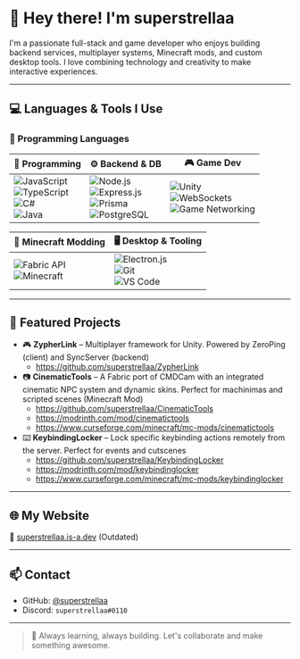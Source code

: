 # 👋 Hey there! I'm superstrellaa

I'm a passionate full-stack and game developer who enjoys building backend services, multiplayer systems, Minecraft mods, and custom desktop tools. I love combining technology and creativity to make interactive experiences.

---

## 💻 Languages & Tools I Use

### 🧠 Programming Languages  
| 🧠 Programming | ⚙️ Backend & DB | 🎮 Game Dev |
|---------------|----------------|-------------|
| ![JavaScript](https://img.shields.io/badge/javascript-F7DF1E?style=for-the-badge&logo=javascript&logoColor=black)<br>![TypeScript](https://img.shields.io/badge/typescript-3178C6?style=for-the-badge&logo=typescript&logoColor=white)<br>![C#](https://img.shields.io/badge/c%23-239120?style=for-the-badge&logo=c-sharp&logoColor=white)<br>![Java](https://img.shields.io/badge/Java-ED8B00?style=for-the-badge&logo=openjdk&logoColor=white) | ![Node.js](https://img.shields.io/badge/node.js-339933?style=for-the-badge&logo=Node.js&logoColor=white)<br>![Express.js](https://img.shields.io/badge/Express%20js-000000?style=for-the-badge&logo=express&logoColor=white)<br>![Prisma](https://img.shields.io/badge/prisma-2D3748?style=for-the-badge&logo=prisma&logoColor=white)<br>![PostgreSQL](https://img.shields.io/badge/postgresql-316192?style=for-the-badge&logo=postgresql&logoColor=white) | ![Unity](https://img.shields.io/badge/unity-000000?style=for-the-badge&logo=unity&logoColor=white)<br>![WebSockets](https://img.shields.io/badge/WebSockets-ffa500?style=for-the-badge&logo=websockets&logoColor=white)<br>![Game Networking](https://img.shields.io/badge/Game%20Networking-444444?style=for-the-badge) |

| 🧱 Minecraft Modding | 🖥 Desktop & Tooling |
|---------------------|----------------------|
| ![Fabric API](https://img.shields.io/badge/Fabric_API-4B5563?style=for-the-badge)<br>![Minecraft](https://img.shields.io/badge/Minecraft-62b47a?style=for-the-badge&logo=minecraft&logoColor=white) | ![Electron.js](https://img.shields.io/badge/Electron-191970?style=for-the-badge&logo=electron&logoColor=white)<br>![Git](https://img.shields.io/badge/git-F05032?style=for-the-badge&logo=git&logoColor=white)<br>![VS Code](https://img.shields.io/badge/vscode-007ACC?style=for-the-badge&logo=visual-studio-code&logoColor=white) |

---

## 🚀 Featured Projects

- 🎮 **ZypherLink** – Multiplayer framework for Unity. Powered by ZeroPing (client) and SyncServer (backend)
  - https://github.com/superstrellaa/ZypherLink
- 📷 **CinematicTools** – A Fabric port of CMDCam with an integrated cinematic NPC system and dynamic skins. Perfect for machinimas and scripted scenes (Minecraft Mod)
  - https://github.com/superstrellaa/CinematicTools
  - https://modrinth.com/mod/cinematictools
  - https://www.curseforge.com/minecraft/mc-mods/cinematictools
- ⌨️ **KeybindingLocker** – Lock specific keybinding actions remotely from the server. Perfect for events and cutscenes
  - https://github.com/superstrellaa/KeybindingLocker
  - https://modrinth.com/mod/keybindinglocker
  - https://www.curseforge.com/minecraft/mc-mods/keybindinglocker

---

## 🌐 My Website

🔗 [superstrellaa.is-a.dev](https://superstrellaa.is-a.dev) (Outdated)

---

## 📫 Contact

- GitHub: [@superstrellaa](https://github.com/superstrellaa)  
- Discord: `superstrellaa#0110`  

---

> 🧩 Always learning, always building. Let's collaborate and make something awesome.
